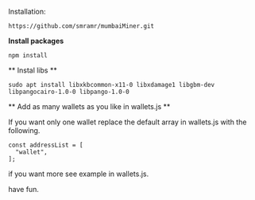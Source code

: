 Installation:

```
https://github.com/smramr/mumbaiMiner.git
```

**Install packages**

```
npm install
```

** Instal libs **

```
sudo apt install libxkbcommon-x11-0 libxdamage1 libgbm-dev libpangocairo-1.0-0 libpango-1.0-0
```

** Add as many wallets as you like in wallets.js **

If you want only one wallet replace the default array in wallets.js with the following.

```
const addressList = [
  "wallet",
];
```

if you want more see example in wallets.js.

have fun.
